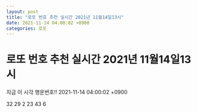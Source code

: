 ```yaml
---
layout: post
title: "로또 번호 추천 실시간 2021년 11월14일13시"
date: 2021-11-14 04:00:02 +0900
categories: 로또
---
```


# 로또 번호 추천 실시간 2021년 11월14일13시

지금 이 시각 행운번호!! 2021-11-14 04:00:02 +0900

 32  29  2  23  43  6 

